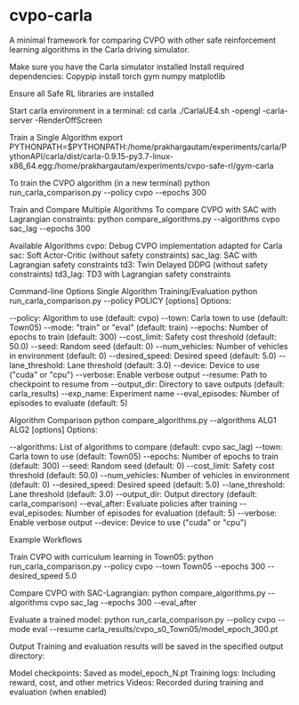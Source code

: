 # cvpo-carla
A minimal framework for comparing CVPO with other safe reinforcement learning algorithms in the Carla driving simulator.

Make sure you have the Carla simulator installed
Install required dependencies:
Copypip install torch gym numpy matplotlib

Ensure all Safe RL libraries are installed

Start carla environment in a terminal:
cd carla
./CarlaUE4.sh -opengl -carla-server -RenderOffScreen

Train a Single Algorithm
export PYTHONPATH=$PYTHONPATH:/home/prakhargautam/experiments/carla/PythonAPI/carla/dist/carla-0.9.15-py3.7-linux-x86_64.egg:/home/prakhargautam/experiments/cvpo-safe-rl/gym-carla

To train the CVPO algorithm (in a new terminal)
python run_carla_comparison.py --policy cvpo --epochs 300

Train and Compare Multiple Algorithms
To compare CVPO with SAC with Lagrangian constraints:
python compare_algorithms.py --algorithms cvpo sac_lag --epochs 300

Available Algorithms
cvpo: Debug CVPO implementation adapted for Carla
sac: Soft Actor-Critic (without safety constraints)
sac_lag: SAC with Lagrangian safety constraints
td3: Twin Delayed DDPG (without safety constraints)
td3_lag: TD3 with Lagrangian safety constraints

Command-line Options
Single Algorithm Training/Evaluation
python run_carla_comparison.py --policy POLICY [options]
Options:

--policy: Algorithm to use (default: cvpo)
--town: Carla town to use (default: Town05)
--mode: "train" or "eval" (default: train)
--epochs: Number of epochs to train (default: 300)
--cost_limit: Safety cost threshold (default: 50.0)
--seed: Random seed (default: 0)
--num_vehicles: Number of vehicles in environment (default: 0)
--desired_speed: Desired speed (default: 5.0)
--lane_threshold: Lane threshold (default: 3.0)
--device: Device to use ("cuda" or "cpu")
--verbose: Enable verbose output
--resume: Path to checkpoint to resume from
--output_dir: Directory to save outputs (default: carla_results)
--exp_name: Experiment name
--eval_episodes: Number of episodes to evaluate (default: 5)

Algorithm Comparison
python compare_algorithms.py --algorithms ALG1 ALG2 [options]
Options:

--algorithms: List of algorithms to compare (default: cvpo sac_lag)
--town: Carla town to use (default: Town05)
--epochs: Number of epochs to train (default: 300)
--seed: Random seed (default: 0)
--cost_limit: Safety cost threshold (default: 50.0)
--num_vehicles: Number of vehicles in environment (default: 0)
--desired_speed: Desired speed (default: 5.0)
--lane_threshold: Lane threshold (default: 3.0)
--output_dir: Output directory (default: carla_comparison)
--eval_after: Evaluate policies after training
--eval_episodes: Number of episodes for evaluation (default: 5)
--verbose: Enable verbose output
--device: Device to use ("cuda" or "cpu")

Example Workflows

Train CVPO with curriculum learning in Town05:
python run_carla_comparison.py --policy cvpo --town Town05 --epochs 300 --desired_speed 5.0

Compare CVPO with SAC-Lagrangian:
python compare_algorithms.py --algorithms cvpo sac_lag --epochs 300 --eval_after

Evaluate a trained model:
python run_carla_comparison.py --policy cvpo --mode eval --resume carla_results/cvpo_s0_Town05/model_epoch_300.pt


Output
Training and evaluation results will be saved in the specified output directory:

Model checkpoints: Saved as model_epoch_N.pt
Training logs: Including reward, cost, and other metrics
Videos: Recorded during training and evaluation (when enabled)

